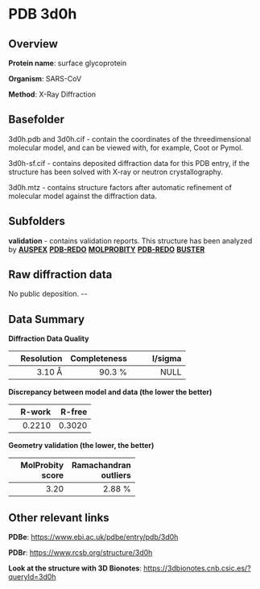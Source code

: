 # PDB 3d0h

## Overview

**Protein name**: surface glycoprotein

**Organism**: SARS-CoV

**Method**: X-Ray Diffraction

## Basefolder

3d0h.pdb and 3d0h.cif - contain the coordinates of the threedimensional molecular model, and can be viewed with, for example, Coot or Pymol.

3d0h-sf.cif - contains deposited diffraction data for this PDB entry, if the structure has been solved with X-ray or neutron crystallography.

3d0h.mtz - contains structure factors after automatic refinement of molecular model against the diffraction data.

## Subfolders





**validation** - contains validation reports. This structure has been analyzed by [**AUSPEX**](https://github.com/thorn-lab/coronavirus_structural_task_force/tree/master/pdb/surface_glycoprotein/SARS-CoV/3d0h/validation/auspex) [**PDB-REDO**](https://github.com/thorn-lab/coronavirus_structural_task_force/tree/master/pdb/surface_glycoprotein/SARS-CoV/3d0h/validation/pdb-redo) [**MOLPROBITY**](https://github.com/thorn-lab/coronavirus_structural_task_force/tree/master/pdb/surface_glycoprotein/SARS-CoV/3d0h/validation/molprobity) [**PDB-REDO**](https://github.com/thorn-lab/coronavirus_structural_task_force/blob/master/pdb/surface_glycoprotein/SARS-CoV/3d0h/validation/Xtriage_output.log) [**BUSTER**](https://www.globalphasing.com/buster/wiki/index.cgi?Covid19Pdb3D0H)

## Raw diffraction data

No public deposition. --<br> 

## Data Summary
**Diffraction Data Quality**

|   | Resolution | Completeness| I/sigma |
|---|-------------:|----------------:|--------------:|
|   |3.10 Å|90.3  %|<img width=50/>NULL |

**Discrepancy between model and data (the lower the better)**

|   | **R-work**| **R-free**   
|---|-------------:|----------------:|           
||  0.2210|  0.3020|

**Geometry validation (the lower, the better)**

|   |**MolProbity<br>score**| **Ramachandran<br>outliers** 
|---|-------------:|----------------:|
||  3.20|  2.88 %|

 

 



## Other relevant links 
**PDBe**:  https://www.ebi.ac.uk/pdbe/entry/pdb/3d0h
 
**PDBr**: https://www.rcsb.org/structure/3d0h 

**Look at the structure with 3D Bionotes**: https://3dbionotes.cnb.csic.es/?queryId=3d0h

